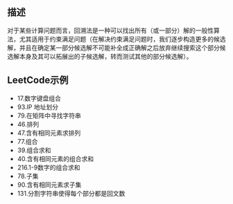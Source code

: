 ## 描述
对于某些计算问题而言，回溯法是一种可以找出所有（或一部分）解的一般性算法，尤其适用于约束满足问题（在解决约束满足问题时，我们逐步构造更多的候选解，并且在确定某一部分候选解不可能补全成正确解之后放弃继续搜索这个部分候选解本身及其可以拓展出的子候选解，转而测试其他的部分候选解）。


## LeetCode示例
   * 17.数字键盘组合
   * 93.IP 地址划分
   * 79.在矩阵中寻找字符串
   * 46.排列
   * 47.含有相同元素求排列
   * 77.组合
   * 39.组合求和
   * 40.含有相同元素的组合求和
   * 216.1-9数字的组合求和
   * 78.子集
   * 90.含有相同元素求子集
   * 131.分割字符串使得每个部分都是回文数